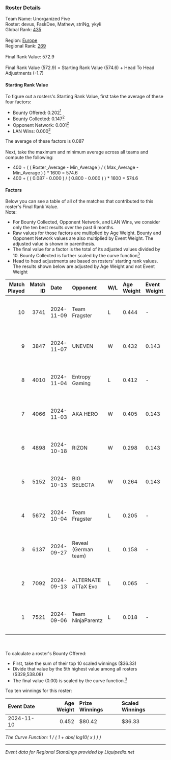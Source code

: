 ### Roster Details<br />
Team Name: Unorganized Five<br />
Roster: devus, FaskDee, Mathew, striNg, ykyli<br />
Global Rank: [435](../standings_global.md)<br />
<br />
Region: [Europe]( ../standings_europe.md)<br />
Regional Rank: [269]( ../standings_europe.md)<br />
<br />
Final Rank Value:  572.9<br />
<br />
Final Rank Value (572.9) = Starting Rank Value (574.6) + Head To Head Adjustments (-1.7)<br />

#### Starting Rank Value<br />
To figure out a rosters's Starting Rank Value, first take the average of these four factors:<br />
- Bounty Offered: 0.202[<sup>1</sup>](#table2)
- Bounty Collected: 0.147[<sup>2</sup>](#table1)
- Opponent Network: 0.001[<sup>2</sup>](#table1)
- LAN Wins: 0.000[<sup>2</sup>](#table1)

The average of these factors is 0.087<br />
<br />
Next, take the maximum and minimum average across all teams and compute the following:<br />
- 400 + ( ( Roster_Average - Min_Average ) / ( Max_Average - Min_Average ) ) * 1600 = 574.6
- 400 + ( ( 0.087 - 0.000 ) / ( 0.800 - 0.000 ) ) * 1600 = 574.6


#### Factors<br />
Below you can see a table of all of the matches that contributed to this roster's Final Rank Value.<br />
Note:<br />

- For Bounty Collected, Opponent Network, and LAN Wins, we consider only the ten best results over the past 6 months.
- Raw values for those factors are multiplied by Age Weight. Bounty and Opponent Network values are also multiplied by Event Weight. The adjusted value is shown in parenthesis.
- The final value for a factor is the total of its adjusted values divided by 10. Bounty Collected is further scaled by the curve function[<sup>3</sup>](#curveFunction)
- Head to head adjustments are based on rosters' starting rank values. The results shown below are adjusted by Age Weight and not Event Weight
<span id="table1"></span><br />


| Match Played | Match ID | Date       | Opponent             | W/L | Age Weight | Event Weight | Bounty Collected | Opponent Network | LAN Wins  | H2H Adj. | Roster                                |
| -: | -: | :- | :- | :- | :- | :- | :- | :- | :- | -: | :- |
|           10 |     3741 | 2024-11-09 | Team Fragster        | L   | 0.444      | -            | -                | -                | -         |    -6.42 | devus, FaskDee, Mathew, striNg, ykyli |
|            9 |     3847 | 2024-11-07 | UNEVEN               | W   | 0.432      | 0.143        | 0.000 (0.000)    | 0.008 (0.001)    | 0 (0.000) |     4.49 | devus, FaskDee, Mathew, striNg, ykyli |
|            8 |     4010 | 2024-11-04 | Entropy Gaming       | L   | 0.412      | -            | -                | -                | -         |    -6.76 | devus, FaskDee, Mathew, striNg, ykyli |
|            7 |     4066 | 2024-11-03 | AKA HERO             | W   | 0.405      | 0.143        | 0.000 (0.000)    | 0.060 (0.003)    | 0 (0.000) |     6.68 | devus, FaskDee, Mathew, striNg, ykyli |
|            6 |     4898 | 2024-10-18 | RIZON                | W   | 0.298      | 0.143        | 0.000 (0.000)    | 0.000 (0.000)    | 0 (0.000) |     2.51 | devus, FaskDee, Mathew, striNg, ykyli |
|            5 |     5152 | 2024-10-13 | BIG SELECTA          | W   | 0.264      | 0.143        | 0.000 (0.000)    | 0.048 (0.002)    | 0 (0.000) |     4.09 | devus, FaskDee, Mathew, striNg, ykyli |
|            4 |     5672 | 2024-10-04 | Team Fragster        | L   | 0.205      | -            | -                | -                | -         |    -3.02 | devus, FaskDee, Mathew, striNg, ykyli |
|            3 |     6137 | 2024-09-27 | Reveal (German team) | L   | 0.158      | -            | -                | -                | -         |    -2.09 | devus, FaskDee, Mathew, striNg, ykyli |
|            2 |     7092 | 2024-09-13 | ALTERNATE aTTaX Evo  | L   | 0.065      | -            | -                | -                | -         |    -0.92 | devus, FaskDee, Mathew, striNg, ykyli |
|            1 |     7521 | 2024-09-06 | Team NinjaParentz    | L   | 0.018      | -            | -                | -                | -         |    -0.29 | devus, FaskDee, Mathew, striNg, ykyli |

<br />
<span id="table2"></span><br />
To calculate a roster's Bounty Offered:<br />

- First, take the sum of their top 10 scaled winnings ($36.33)
- Divide that value by the 5th highest value among all rosters ($329,538.08)
- The final value (0.00) is scaled by the curve function.[<sup>3</sup>](#curveFunction)

Top ten winnings for this roster:<br />

| Event Date | Age Weight | Prize Winnings | Scaled Winnings |
| :- | -: | :- | :- |
| 2024-11-10 |      0.452 | $80.42         | $36.33          |


<span id="curveFunction"></span>_The Curve Function: 1 / ( 1 + abs( log10( x ) ) )_<br />

---
_Event data for Regional Standings provided by Liquipedia.net_<br />
